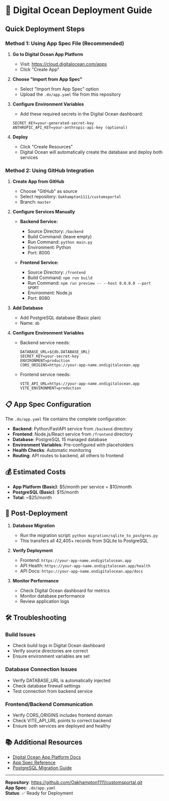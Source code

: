 # 🚀 Digital Ocean Deployment Guide

## Quick Deployment Steps

### Method 1: Using App Spec File (Recommended)

1. **Go to Digital Ocean App Platform**
   - Visit: https://cloud.digitalocean.com/apps
   - Click "Create App"

2. **Choose "Import from App Spec"**
   - Select "Import from App Spec" option
   - Upload the `.do/app.yaml` file from this repository

3. **Configure Environment Variables**
   - Add these required secrets in the Digital Ocean dashboard:
   ```
   SECRET_KEY=your-generated-secret-key
   ANTHROPIC_API_KEY=your-anthropic-api-key (optional)
   ```

4. **Deploy**
   - Click "Create Resources"
   - Digital Ocean will automatically create the database and deploy both services

### Method 2: Using GitHub Integration

1. **Create App from GitHub**
   - Choose "GitHub" as source
   - Select repository: `Oakhampton1111/customsportal`
   - Branch: `master`

2. **Configure Services Manually**
   - **Backend Service:**
     - Source Directory: `/backend`
     - Build Command: (leave empty)
     - Run Command: `python main.py`
     - Environment: Python
     - Port: 8000

   - **Frontend Service:**
     - Source Directory: `/frontend`
     - Build Command: `npm run build`
     - Run Command: `npm run preview -- --host 0.0.0.0 --port $PORT`
     - Environment: Node.js
     - Port: 8080

3. **Add Database**
   - Add PostgreSQL database (Basic plan)
   - Name: `db`

4. **Configure Environment Variables**
   - Backend service needs:
     ```
     DATABASE_URL=${db.DATABASE_URL}
     SECRET_KEY=your-secret-key
     ENVIRONMENT=production
     CORS_ORIGINS=https://your-app-name.ondigitalocean.app
     ```
   - Frontend service needs:
     ```
     VITE_API_URL=https://your-app-name.ondigitalocean.app
     VITE_ENVIRONMENT=production
     ```

## 📋 App Spec Configuration

The `.do/app.yaml` file contains the complete configuration:

- **Backend**: Python/FastAPI service from `/backend` directory
- **Frontend**: Node.js/React service from `/frontend` directory  
- **Database**: PostgreSQL 15 managed database
- **Environment Variables**: Pre-configured with placeholders
- **Health Checks**: Automatic monitoring
- **Routing**: API routes to backend, all others to frontend

## 💰 Estimated Costs

- **App Platform (Basic)**: $5/month per service = $10/month
- **PostgreSQL (Basic)**: $15/month
- **Total**: ~$25/month

## 🔧 Post-Deployment

1. **Database Migration**
   - Run the migration script: `python migration/sqlite_to_postgres.py`
   - This transfers all 42,405+ records from SQLite to PostgreSQL

2. **Verify Deployment**
   - Frontend: `https://your-app-name.ondigitalocean.app`
   - API Health: `https://your-app-name.ondigitalocean.app/health`
   - API Docs: `https://your-app-name.ondigitalocean.app/docs`

3. **Monitor Performance**
   - Check Digital Ocean dashboard for metrics
   - Monitor database performance
   - Review application logs

## 🛠️ Troubleshooting

### Build Issues
- Check build logs in Digital Ocean dashboard
- Verify source directories are correct
- Ensure environment variables are set

### Database Connection Issues
- Verify DATABASE_URL is automatically injected
- Check database firewall settings
- Test connection from backend service

### Frontend/Backend Communication
- Verify CORS_ORIGINS includes frontend domain
- Check VITE_API_URL points to correct backend
- Ensure both services are deployed and healthy

## 📚 Additional Resources

- [Digital Ocean App Platform Docs](https://docs.digitalocean.com/products/app-platform/)
- [App Spec Reference](https://docs.digitalocean.com/products/app-platform/reference/app-spec/)
- [PostgreSQL Migration Guide](migration/sqlite_to_postgres.py)

---

**Repository**: https://github.com/Oakhampton1111/customsportal.git  
**App Spec**: `.do/app.yaml`  
**Status**: ✅ Ready for Deployment
